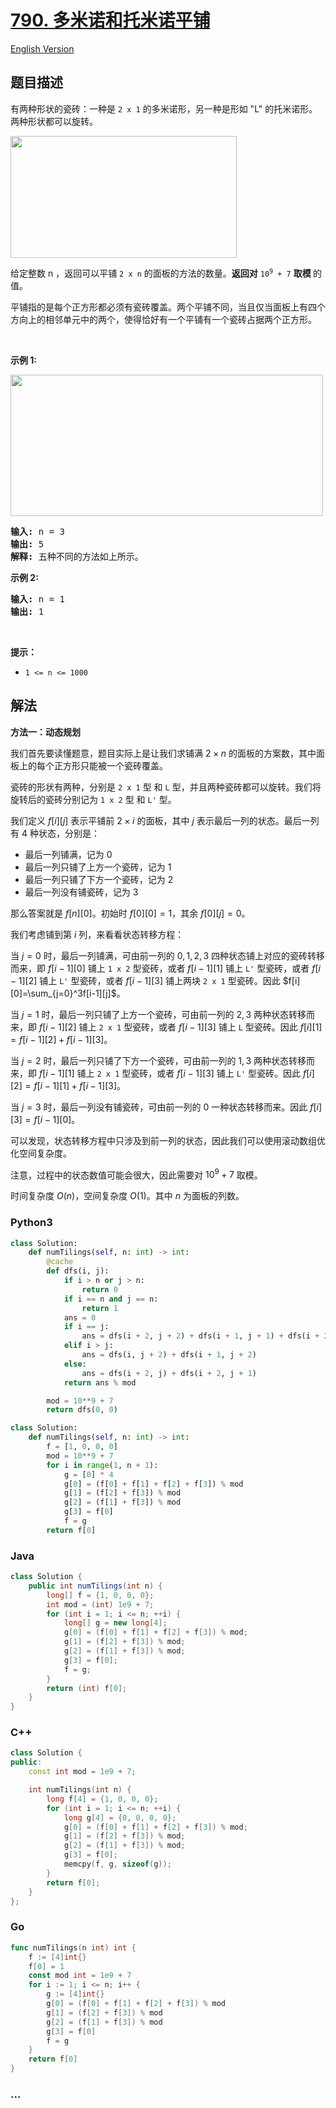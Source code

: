 # [790. 多米诺和托米诺平铺](https://leetcode.cn/problems/domino-and-tromino-tiling)

[English Version](/solution/0700-0799/0790.Domino%20and%20Tromino%20Tiling/README_EN.md)

## 题目描述

<!-- 这里写题目描述 -->

<p>有两种形状的瓷砖：一种是&nbsp;<code>2 x 1</code> 的多米诺形，另一种是形如&nbsp;"L" 的托米诺形。两种形状都可以旋转。</p>

<p><img src="https://fastly.jsdelivr.net/gh/doocs/leetcode@main/solution/0700-0799/0790.Domino%20and%20Tromino%20Tiling/images/lc-domino.jpg" style="height: 195px; width: 362px;" /></p>

<p>给定整数 n ，返回可以平铺&nbsp;<code>2 x n</code> 的面板的方法的数量。<strong>返回对</strong>&nbsp;<code>10<sup>9</sup>&nbsp;+ 7</code>&nbsp;<strong>取模&nbsp;</strong>的值。</p>

<p>平铺指的是每个正方形都必须有瓷砖覆盖。两个平铺不同，当且仅当面板上有四个方向上的相邻单元中的两个，使得恰好有一个平铺有一个瓷砖占据两个正方形。</p>

<p>&nbsp;</p>

<p><strong>示例 1:</strong></p>

<p><img src="https://fastly.jsdelivr.net/gh/doocs/leetcode@main/solution/0700-0799/0790.Domino%20and%20Tromino%20Tiling/images/lc-domino1.jpg" style="height: 226px; width: 500px;" /></p>

<pre>
<strong>输入:</strong> n = 3
<strong>输出:</strong> 5
<strong>解释:</strong> 五种不同的方法如上所示。
</pre>

<p><strong>示例 2:</strong></p>

<pre>
<strong>输入:</strong> n = 1
<strong>输出:</strong> 1
</pre>

<p>&nbsp;</p>

<p><strong>提示：</strong></p>

<ul>
	<li><code>1 &lt;= n &lt;= 1000</code></li>
</ul>

## 解法

<!-- 这里可写通用的实现逻辑 -->

**方法一：动态规划**

我们首先要读懂题意，题目实际上是让我们求铺满 $2\times n$ 的面板的方案数，其中面板上的每个正方形只能被一个瓷砖覆盖。

瓷砖的形状有两种，分别是 `2 x 1` 型 和 `L` 型，并且两种瓷砖都可以旋转。我们将旋转后的瓷砖分别记为 `1 x 2` 型 和 `L'` 型。

我们定义 $f[i][j]$ 表示平铺前 $2\times i$ 的面板，其中 $j$ 表示最后一列的状态。最后一列有 $4$ 种状态，分别是：

-   最后一列铺满，记为 $0$
-   最后一列只铺了上方一个瓷砖，记为 $1$
-   最后一列只铺了下方一个瓷砖，记为 $2$
-   最后一列没有铺瓷砖，记为 $3$

那么答案就是 $f[n][0]$。初始时 $f[0][0]=1$，其余 $f[0][j]=0$。

我们考虑铺到第 $i$ 列，来看看状态转移方程：

当 $j=0$ 时，最后一列铺满，可由前一列的 $0,1,2,3$ 四种状态铺上对应的瓷砖转移而来，即 $f[i-1][0]$ 铺上 `1 x 2` 型瓷砖，或者 $f[i-1][1]$ 铺上 `L'` 型瓷砖，或者 $f[i-1][2]$ 铺上 `L'` 型瓷砖，或者 $f[i-1][3]$ 铺上两块 `2 x 1` 型瓷砖。因此 $f[i][0]=\sum_{j=0}^3f[i-1][j]$。

当 $j=1$ 时，最后一列只铺了上方一个瓷砖，可由前一列的 $2,3$ 两种状态转移而来，即 $f[i-1][2]$ 铺上 `2 x 1` 型瓷砖，或者 $f[i-1][3]$ 铺上 `L` 型瓷砖。因此 $f[i][1]=f[i-1][2]+f[i-1][3]$。

当 $j=2$ 时，最后一列只铺了下方一个瓷砖，可由前一列的 $1,3$ 两种状态转移而来，即 $f[i-1][1]$ 铺上 `2 x 1` 型瓷砖，或者 $f[i-1][3]$ 铺上 `L'` 型瓷砖。因此 $f[i][2]=f[i-1][1]+f[i-1][3]$。

当 $j=3$ 时，最后一列没有铺瓷砖，可由前一列的 $0$ 一种状态转移而来。因此 $f[i][3]=f[i-1][0]$。

可以发现，状态转移方程中只涉及到前一列的状态，因此我们可以使用滚动数组优化空间复杂度。

注意，过程中的状态数值可能会很大，因此需要对 $10^9+7$ 取模。

时间复杂度 $O(n)$，空间复杂度 $O(1)$。其中 $n$ 为面板的列数。

<!-- tabs:start -->

### **Python3**

<!-- 这里可写当前语言的特殊实现逻辑 -->

```python
class Solution:
    def numTilings(self, n: int) -> int:
        @cache
        def dfs(i, j):
            if i > n or j > n:
                return 0
            if i == n and j == n:
                return 1
            ans = 0
            if i == j:
                ans = dfs(i + 2, j + 2) + dfs(i + 1, j + 1) + dfs(i + 2, j + 1) + dfs(i + 1, j + 2)
            elif i > j:
                ans = dfs(i, j + 2) + dfs(i + 1, j + 2)
            else:
                ans = dfs(i + 2, j) + dfs(i + 2, j + 1)
            return ans % mod

        mod = 10**9 + 7
        return dfs(0, 0)
```

```python
class Solution:
    def numTilings(self, n: int) -> int:
        f = [1, 0, 0, 0]
        mod = 10**9 + 7
        for i in range(1, n + 1):
            g = [0] * 4
            g[0] = (f[0] + f[1] + f[2] + f[3]) % mod
            g[1] = (f[2] + f[3]) % mod
            g[2] = (f[1] + f[3]) % mod
            g[3] = f[0]
            f = g
        return f[0]
```

### **Java**

<!-- 这里可写当前语言的特殊实现逻辑 -->

```java
class Solution {
    public int numTilings(int n) {
        long[] f = {1, 0, 0, 0};
        int mod = (int) 1e9 + 7;
        for (int i = 1; i <= n; ++i) {
            long[] g = new long[4];
            g[0] = (f[0] + f[1] + f[2] + f[3]) % mod;
            g[1] = (f[2] + f[3]) % mod;
            g[2] = (f[1] + f[3]) % mod;
            g[3] = f[0];
            f = g;
        }
        return (int) f[0];
    }
}
```

### **C++**

```cpp
class Solution {
public:
    const int mod = 1e9 + 7;

    int numTilings(int n) {
        long f[4] = {1, 0, 0, 0};
        for (int i = 1; i <= n; ++i) {
            long g[4] = {0, 0, 0, 0};
            g[0] = (f[0] + f[1] + f[2] + f[3]) % mod;
            g[1] = (f[2] + f[3]) % mod;
            g[2] = (f[1] + f[3]) % mod;
            g[3] = f[0];
            memcpy(f, g, sizeof(g));
        }
        return f[0];
    }
};
```

### **Go**

```go
func numTilings(n int) int {
	f := [4]int{}
	f[0] = 1
	const mod int = 1e9 + 7
	for i := 1; i <= n; i++ {
		g := [4]int{}
		g[0] = (f[0] + f[1] + f[2] + f[3]) % mod
		g[1] = (f[2] + f[3]) % mod
		g[2] = (f[1] + f[3]) % mod
		g[3] = f[0]
		f = g
	}
	return f[0]
}
```

### **...**

```

```

<!-- tabs:end -->
